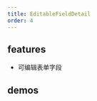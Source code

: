 ```yaml
---
title: EditableFieldDetail
order: 4
---
```


## features

- 可编辑表单字段

## demos

<code src="./editable-field-detail" />

<API src="../../src/EditableFieldDetail/index.tsx"></API>
